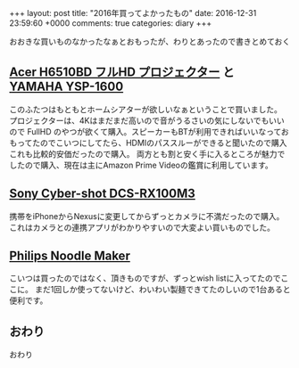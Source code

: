 +++
layout: post
title: "2016年買ってよかったもの"
date: 2016-12-31 23:59:60 +0000
comments: true
categories: diary
+++

おおきな買いものなかったなぁとおもったが、わりとあったので書きとめておく

## [Acer H6510BD フルHD プロジェクター](https://www.acer.com/ac/ja/JP/content/model/MR.JFZ11.00G) と [YAMAHA YSP-1600](http://jp.yamaha.com/products/audio-visual/hometheater-systems/digital-sound-projector/ysp-1600__j/)

このふたつはもともとホームシアターが欲しいなぁということで買いました。
プロジェクターは、4Kはまだまだ高いので音がうるさいの気にしないでもいいので FullHD のやつが欲くて購入。スピーカーもBTが利用できればいいなっておもってたのでこいつにしてたら、HDMIのパススルーができると聞いたので購入これも比較的安価だったので購入。
両方とも割と安く手に入るところが魅力でしたので購入、現在は主にAmazon Prime Videoの鑑賞に利用しています。

## [Sony Cyber-shot DCS-RX100M3](http://www.sony.jp/cyber-shot/products/DSC-RX100M3/)

携帯をiPhoneからNexusに変更してからずっとカメラに不満だったので購入。これはカメラとの連携アプリがわかりやすいので大変よい買いものでした。

## [Philips Noodle Maker](http://www.philips.co.jp/c-p/HR2365_01/premium-collection-pasta-maker)

こいつは買ったのではなく、頂きものですが、ずっとwish listに入ってたのでここに。
まだ1回しか使ってないけど、わいわい製麺できてたのしいので1台あると便利です。

## おわり
おわり

